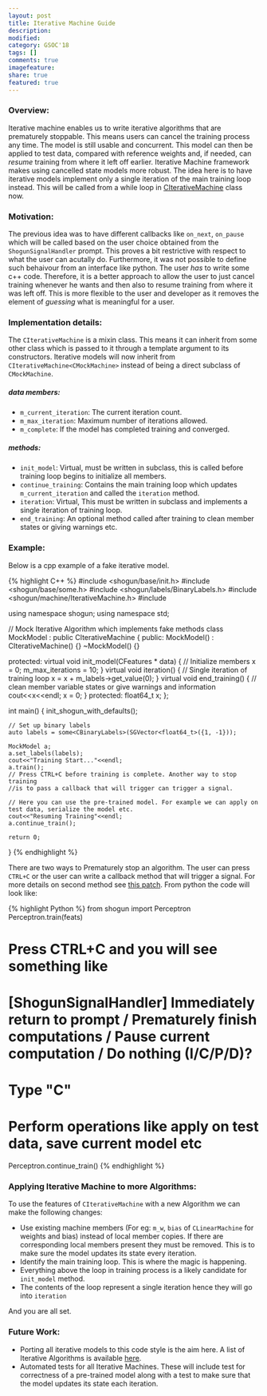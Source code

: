 ```yaml
---
layout: post
title: Iterative Machine Guide
description:
modified:
category: GSOC'18
tags: []
comments: true
imagefeature:
share: true
featured: true
---
```


### Overview:
Iterative machine enables us to write iterative algorithms that are prematurely stoppable. This means users can cancel the training process any time. The model is still usable and concurrent. This model can then be applied to test data, compared with reference weights and, if needed, can *resume* training from where it left off earlier. Iterative Machine framework makes using cancelled state models more robust.
The idea here is to have iterative models implement only a single iteration of the main training loop instead. This will be called from a while loop in [CIterativeMachine](https://github.com/shogun-toolbox/shogun/tree/develop/src/shogun/machine/IterativeMachine.h#62) class now. 

### Motivation:
The previous idea was to have different callbacks like ```on_next```, ```on_pause``` which will be called based on the user choice obtained from the ```ShogunSignalHandler``` prompt. This proves a bit restrictive with respect to what the user can acutally do. Furthermore, it was not possible to define such behaivour from an interface like python. The user *has* to write some c++ code. Therefore, it is a better approach to allow the user to just cancel training whenever he wants and then also to resume training from where it was left off. This is more flexible to the user and developer as it removes the element of *guessing* what is meaningful for a user.

### Implementation details:

The ```CIterativeMachine``` is a mixin class. This means it can inherit from some other class which is passed to it through a template argument to its constructors. Iterative models will now inherit from ```CIterativeMachine<CMockMachine>``` instead of being a direct subclass of ```CMockMachine```.
##### data members:
- ```m_current_iteration```: The current iteration count.
- ```m_max_iteration```: Maximum number of iterations allowed.
- ```m_complete```: If the model has completed training and converged.
##### methods:
- ```init_model```: Virtual, must be written in subclass, this is called before training loop begins to initialize all members.
- ```continue_training```: Contains the main training loop which updates ```m_current_iteration``` and called the ```iteration``` method.
- ```iteration```: Virtual, This must be written in subclass and implements a single iteration of training loop.
- ```end_training```: An optional method called after training to clean member states or giving warnings etc.

### Example:
Below is a cpp example of a fake iterative model. 


{% highlight C++ %}
#include <shogun/base/init.h>
#include <shogun/base/some.h>
#include <shogun/labels/BinaryLabels.h>
#include <shogun/machine/IterativeMachine.h>
#include <iostream>

using namespace shogun;
using namespace std;

// Mock Iterative Algorithm which implements fake methods
class MockModel : public CIterativeMachine<CMachine> 
{
public:
	MockModel() : CIterativeMachine<CMachine>() {}
	~MockModel() {}

protected:
	virtual void init_model(CFeatures * data) 
	{
	    // Initialize members
	    x = 0;
      m_max_iterations = 10;
	}
	virtual void iteration()
	{
	    // Single iteration of training loop
	    x = x + m_labels->get_value(0);
	}
    virtual void end_training()
    {
      // clean member variable states or give warnings and information
      cout<<x<<endl;
      x = 0;
    }
protected:
    float64_t x;
};

int main() 
{
	init_shogun_with_defaults();
  
	// Set up binary labels
	auto labels = some<CBinaryLabels>(SGVector<float64_t>({1, -1}));

	MockModel a;
	a.set_labels(labels);
    cout<<"Training Start..."<<endl;
	a.train();
    // Press CTRL+C before training is complete. Another way to stop training 
    //is to pass a callback that will trigger can trigger a signal.
    
    // Here you can use the pre-trained model. For example we can apply on test data, serialize the model etc.
    cout<<"Resuming Training"<<endl;
    a.continue_train();

	return 0;
}
{% endhighlight %}

There are two ways to Prematurely stop an algorithm. The user can press ```CTRL+C``` or the user can write a callback method that will trigger a signal. For more details on second method see [this patch](https://github.com/shogun-toolbox/shogun/pull/4293). From python the code will look like:

{% highlight Python %}
from shogun import Perceptron
Perceptron.train(feats)
# Press CTRL+C and you will see something like
# [ShogunSignalHandler] Immediately return to prompt / Prematurely finish computations / Pause current computation / Do nothing (I/C/P/D)?
# Type "C"
# Perform operations like apply on test data, save current model etc
Perceptron.continue_train()
{% endhighlight %}

### Applying Iterative Machine to more Algorithms:

To use the features of ```CIterativeMachine``` with a new Algorithm we can make the following changes:

- Use existing machine members (For eg: ```m_w```, ```bias``` of ```CLinearMachine``` for weights and bias) instead of local member copies. If there are corresponding local members present they must be removed. This is to make sure the model updates its state every iteration.
- Identify the main training loop. This is where the magic is happening.
- Everything above the loop in training process is a likely candidate for ```init_model``` method.
- The contents of the loop represent a single iteration hence they will go into ```iteration```

And you are all set.

### Future Work:
- Porting all iterative models to this code style is the aim here. A list of Iterative Algorithms is available [here](https://github.com/shogun-toolbox/shogun/wiki/List-of-iterative-algorithms).
- Automated tests for all Iterative Machines. These will include test for correctness of a pre-trained model along with a test to make sure that the model updates its state each iteration.
